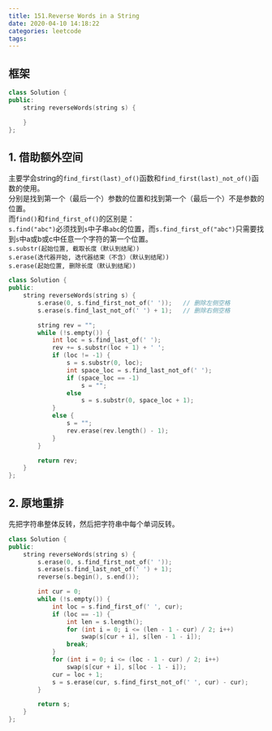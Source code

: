 ```yaml
---
title: 151.Reverse Words in a String
date: 2020-04-10 14:18:22
categories: leetcode
tags:
---
```

## 框架
```cpp
class Solution {
public:
    string reverseWords(string s) {

    }
};
```

## 1. 借助额外空间
主要学会string的`find_first(last)_of()`函数和`find_first(last)_not_of()`函数的使用。  
分别是找到第一个（最后一个）参数的位置和找到第一个（最后一个）不是参数的位置。  
而`find()`和`find_first_of()`的区别是：  
`s.find("abc")`必须找到`s`中子串`abc`的位置，而`s.find_first_of("abc")`只需要找到`s`中a或b或c中任意一个字符的第一个位置。  
`s.substr(起始位置, 截取长度（默认到结尾）)`  
`s.erase(迭代器开始, 迭代器结束（不含）（默认到结尾）)`  
`s.erase(起始位置, 删除长度（默认到结尾）)`  
```cpp
class Solution {
public:
    string reverseWords(string s) {
        s.erase(0, s.find_first_not_of(' '));   // 删除左侧空格
        s.erase(s.find_last_not_of(' ') + 1);   // 删除右侧空格

        string rev = "";
        while (!s.empty()) {
            int loc = s.find_last_of(' ');
            rev += s.substr(loc + 1) + ' ';
            if (loc != -1) {
                s = s.substr(0, loc);
                int space_loc = s.find_last_not_of(' ');
                if (space_loc == -1)
                    s = "";
                else
                    s = s.substr(0, space_loc + 1);
            }
            else {
                s = "";
                rev.erase(rev.length() - 1);
            }
        }

        return rev;
    }
};
```

## 2. 原地重排
先把字符串整体反转，然后把字符串中每个单词反转。  
```cpp
class Solution {
public:
    string reverseWords(string s) {
        s.erase(0, s.find_first_not_of(' '));
        s.erase(s.find_last_not_of(' ') + 1);
        reverse(s.begin(), s.end());

        int cur = 0;
        while (!s.empty()) {
            int loc = s.find_first_of(' ', cur);
            if (loc == -1) {
                int len = s.length();
                for (int i = 0; i <= (len - 1 - cur) / 2; i++)
                    swap(s[cur + i], s[len - 1 - i]);
                break;
            }
            for (int i = 0; i <= (loc - 1 - cur) / 2; i++) 
                swap(s[cur + i], s[loc - 1 - i]);
            cur = loc + 1;
            s = s.erase(cur, s.find_first_not_of(' ', cur) - cur);
        }

        return s;
    }
};
```
